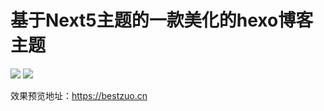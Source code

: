 # 基于Next5主题的一款美化的hexo博客主题
![](https://img.shields.io/badge/Next-5.1.4-green.svg) ![](https://img.shields.io/badge/hexo--douban-1.3.3-orange.svg)

效果预览地址：https://bestzuo.cn
